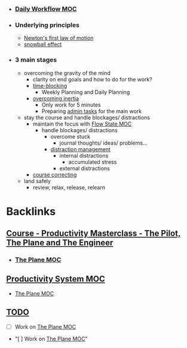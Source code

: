 - ### [Daily Workflow MOC](<Daily Workflow MOC.md>)
- ### Underlying principles
    - [Newton's first law of motion](<Newton's first law of motion.md>)
    - [snowball effect](<snowball effect.md>)
- ### 3 main stages
    - overcoming the gravity of the mind
        - clarity on end goals and how to do for the work?
        - [time-blocking](<time-blocking.md>)
            - Weekly Planning and Daily Planning
        - [overcoming inertia](<overcoming inertia.md>) 
            - Only work for 5 minutes
            - Preparing [admin tasks](<admin tasks.md>) for the main work
    - stay the course and handle blockages/ distractions
        - maintain the focus with [Flow State MOC](<Flow State MOC.md>)
            - handle blockages/ distractions
                - overcome stuck
                    - journal thoughts/ ideas/ problems...
                - [distraction management](<distraction management.md>) 
                    - internal distractions
                        - accumulated stress
                    - external distractions
        - [course correcting](<course correcting.md>) 
    - land safely
        - review, relax, release, relearn

# Backlinks
## [Course - Productivity Masterclass - The Pilot, The Plane and The Engineer](<Course - Productivity Masterclass - The Pilot, The Plane and The Engineer.md>)
- ### [The Plane MOC](<The Plane MOC.md>)

## [Productivity System MOC](<Productivity System MOC.md>)
- [The Plane MOC](<The Plane MOC.md>)

## [TODO](<TODO.md>)
- [ ] Work on [The Plane MOC](<The Plane MOC.md>)

- "[ ] Work on [The Plane MOC](<The Plane MOC.md>)"

